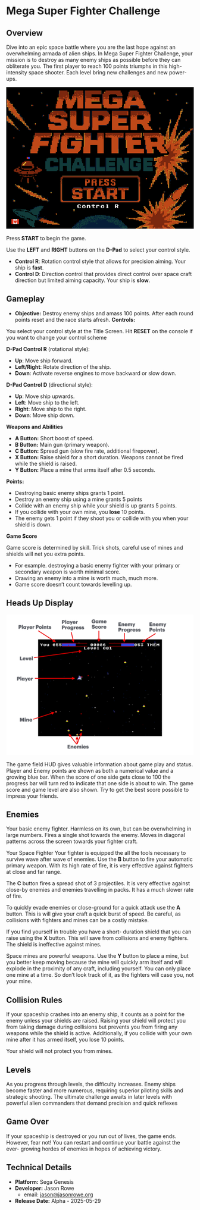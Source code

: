 # Mega Super Fighter Challenge

## Overview
Dive into an epic space battle where you are the
last hope against an overwhelming armada of
alien ships. In Mega Super Fighter Challenge,
your mission is to destroy as many enemy ships
as possible before they can obliterate you. The
first player to reach 100 points triumphs in this
high-intensity space shooter.
Each level bring new challenges and new power-
ups.

![Title Screen](figures/Title_screen.png)

Press **START** to begin the game.

Use the **LEFT** and **RIGHT** buttons on the **D-Pad**
to select your control style.

- **Control R**: Rotation control style that allows
for precision aiming. Your ship is **fast**.
- **Control D**: Direction control that provides
direct control over space craft direction but
limited aiming capacity. Your ship is **slow**.

## Gameplay
- **Objective:** Destroy enemy ships and amass 100 points. After each round points reset and
the race starts afresh.
**Controls:**

You select your control style at the Title Screen.
Hit **RESET** on the console if you want to change
your control scheme

**D-Pad Control R** (rotational style):
- **Up**: Move ship forward.
- **Left/Right**: Rotate direction of the ship.
- **Down**: Activate reverse engines to move
backward or slow down.

**D-Pad Control D** (directional style):
- **Up**: Move ship upwards.
- **Left**: Move ship to the left.
- **Right**: Move ship to the right.
- **Down**: Move ship down.

**Weapons and Abilities**
- **A Button:** Short boost of speed.
- **B Button:** Main gun (primary weapon).
- **C Button:** Spread gun (slow fire rate, additional firepower).
- **X Button:** Raise shield for a short duration. Weapons cannot be fired while the shield is raised.
- **Y Button:** Place a mine that arms itself after 0.5 seconds.

**Points:**
- Destroying basic enemy ships grants 1 point.
- Destroy an enemy ship using a mine grants 5
points
- Collide with an enemy ship while your shield
is up grants 5 points.
- If you collide with your own mine, you **lose** 10
points.
- The enemy gets 1 point if they shoot you or
collide with you when your shield is down.

**Game Score**

Game score is determined by skill. Trick
shots, careful use of mines and shields will net
you extra points.
- For example. destroying a basic enemy fighter
with your primary or secondary weapon is
worth minimal score.
- Drawing an enemy into a mine is worth much,
much more.
- Game score doesn’t count towards levelling
up.

## Heads Up Display ##

![Title Screen](figures/Screen_anotated.png)

The game field HUD gives valuable information
about game play and status. Player and Enemy
points are shown as both a numerical value and a
growing blue bar. When the score of one side
gets close to 100 the progress bar will turn red to
indicate that one side is about to win.
The game score and game level are also shown.
Try to get the best score possible to impress your
friends.

## Enemies ##

Your basic enemy fighter.
Harmless on its own, but
can be overwhelming in
large numbers. Fires a
single shot towards the
enemy. Moves in
diagonal patterns
across the screen towards your
fighter craft.

Your Space Fighter
Your fighter is equipped the
all the tools necessary to
survive wave after wave
of enemies.
Use the **B** button to fire
your automatic primary
weapon. With its high rate of
fire, it is very effective against
fighters at close and far range.

The **C** button fires a spread shot of 3 projectiles.
It is very effective against close-by enemies and
enemies travelling in packs. It has a much slower
rate of fire.

To quickly evade enemies or close-ground for a
quick attack use the **A** button. This is will give
your craft a quick burst of speed. Be careful, as
collisions with fighters and mines can be a costly
mistake.

If you find yourself in trouble you have a short-
duration shield that you can raise using the **X**
button. This will save from collisions and enemy
fighters. The shield is ineffective against mines.

Space mines are powerful weapons. Use the **Y**
button to place a mine, but you better keep
moving because the mine will quickly arm itself
and will explode in the proximity of any craft,
including yourself. You can only place one mine
at a time. So don’t look track of it, as the fighters
will case you, not your mine.

## Collision Rules
If your spaceship crashes into an enemy ship, it
counts as a point for the enemy unless your
shields are raised. Raising your shield will protect
you from taking damage during collisions but
prevents you from firing any weapons while the
shield is active. Additionally, if you collide with
your own mine after it has armed itself, you lose
10 points.

Your shield will not protect you from mines.

## Levels
As you progress through levels, the difficulty
increases. Enemy ships become faster and more
numerous, requiring superior piloting skills and
strategic shooting. The ultimate challenge awaits
in later levels with powerful alien commanders
that demand precision and quick reflexes

## Game Over
If your spaceship is destroyed or you run out of
lives, the game ends. However, fear not! You can
restart and continue your battle against the ever-
growing hordes of enemies in hopes of achieving
victory.

## Technical Details
- **Platform:** Sega Genesis
- **Developer:** Jason Rowe
  - email: jason@jasonrowe.org
- **Release Date:** Alpha - 2025-05-29

